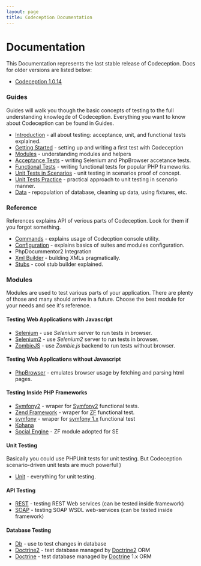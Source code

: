 ```yaml
---
layout: page
title: Codeception Documentation
---
```


# Documentation

This Documentation represents the last stable release of Codeception. 
Docs for older versions are listed below:

* [Codeception 1.0.14](https://github.com/Codeception/Codeception/tree/1.0.14/docs)

### Guides

Guides will walk you though the basic concepts of testing to the full understanding knowlegde of Codeception.
Everything you want to know about Codeception can be found in Guides.

* [Introduction](/docs/01-Introduction) - all about testing: acceptance, unit, and functional tests explained.
* [Getting Started](/docs/02-GettingStarted) - setting up and writing a first test with Codeception
* [Modules](/docs/03-Modules) - understanding modules and helpers
* [Acceptance Tests](/docs/04-AcceptanceTests) - writing Selenium and PhpBrowser accetance tests.
* [Functional Tests](/docs/05-FunctionalTests) - writing functional tests for popular PHP frameworks.
* [Unit Tests in Scenarios](/docs/06-UnitTestsScenarios) - unit testing in scenarios proof of concept.
* [Unit Tests Practice](/docs/07-UnitTestsPractice) - practical approach to unit testing in scenario manner.
* [Data](/docs/08-Data) - repopulation of database, cleaning up data, using fixtures, etc.

### Reference

References explains API of verious parts of Codeception. Look for them if you forgot something.

* [Commands](/docs/reference/commands) - explains usage of Codecption console utility.
* [Configuration](/docs/reference/configuration) - explains basics of suites and modules configuration.
* PhpDocummentor2 Integration
* [Xml Builder](/docs/reference/xmlbuilder) - building XMLs pragmatically.
* [Stubs](/docs/reference/stubs) - cool stub builder explained.

### Modules

Modules are used to test various parts of your application. There are plenty of those and many should arrive in a future. 
Choose the best module for your needs and see it's reference.

#### Testing Web Applications with Javascript

* [Selenium](/docs/modules/Selenium) - use *Selenium* server to run tests in browser.
* [Selenium2](/docs/modules/Selenium2)  - use *Selenium2* server to run tests in browser.
* [ZombieJS](/docs/modules/ZombieJS) - use *Zombie.js* backend to run tests without browser.

#### Testing Web Applications without Javascript

* [PhpBrowser](/docs/modules/PhpBrowser) - emulates browser usage by fetching and parsing html pages.

#### Testing Inside PHP Frameworks

* [Symfony2](/docs/modules/Symfony2) - wraper for [Symfony2](http://symfony.com) functional tests.
* [Zend Framework](/docs/modules/Zend) - wraper for [ZF](http://framework.zend.com) functional test.
* [symfony](/docs/modules/symfony) - wraper for [symfony 1.x](http://symfony-project.org) functional test
* [Kohana](/docs/modules/Kohana) 
* [Social Engine](/docs/module/SocialEngine) - ZF module adopted for SE

#### Unit Testing

Basically you could use PHPUnit tests for unit testing. But Codeception scenario-driven unit tests are much powerful )

* [Unit](/docs/modules/unit) - everything for unit testing.

#### API Testing

* [REST](/docs/modules/REST) - testing REST Web services (can be tested inside framework)
* [SOAP](/docs/modules/SOAP) - testing SOAP WSDL web-services (can be tested inside framework)

#### Database Testing

* [Db](/docs/modules/Db) - use to test changes in database
* [Doctrine2](/docs/modules/doctrine2) - test database managed by [Doctrine2](http://www.doctrine-project.org/) ORM
* [Doctrine](docs/modules/doctrine) - test database managed by [Doctrine](http://www.doctrine-project.org/) 1.x ORM

